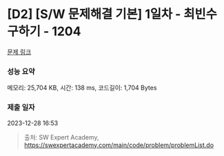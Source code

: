 # [D2] [S/W 문제해결 기본] 1일차 - 최빈수 구하기 - 1204 

[문제 링크](https://swexpertacademy.com/main/code/problem/problemDetail.do?contestProbId=AV13zo1KAAACFAYh) 

### 성능 요약

메모리: 25,704 KB, 시간: 138 ms, 코드길이: 1,704 Bytes

### 제출 일자

2023-12-28 16:53



> 출처: SW Expert Academy, https://swexpertacademy.com/main/code/problem/problemList.do